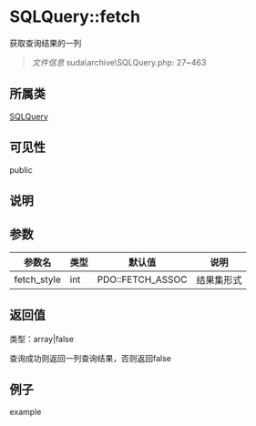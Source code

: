 # SQLQuery::fetch

获取查询结果的一列

> *文件信息* suda\archive\SQLQuery.php: 27~463

## 所属类 

[SQLQuery](../SQLQuery.md)

## 可见性

 public 

## 说明




## 参数


| 参数名 | 类型 | 默认值 | 说明 |
|--------|-----|-------|-------|
| fetch_style |  int | PDO::FETCH_ASSOC |  结果集形式 |



## 返回值

类型：array|false

 查询成功则返回一列查询结果，否则返回false



## 例子

example